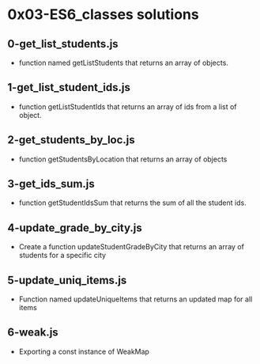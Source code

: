# 0x03-ES6_classes solutions

## 0-get_list_students.js

- function named getListStudents that returns an array of objects. 

## 1-get_list_student_ids.js

- function getListStudentIds that returns an array of ids from a list of object.

## 2-get_students_by_loc.js

- function getStudentsByLocation that returns an array of objects

## 3-get_ids_sum.js

- function getStudentIdsSum that returns the sum of all the student ids.

## 4-update_grade_by_city.js

- Create a function updateStudentGradeByCity that returns an array of students for a specific city

## 5-update_uniq_items.js

- Function named updateUniqueItems that returns an updated map for all items

## 6-weak.js

- Exporting a const instance of WeakMap
